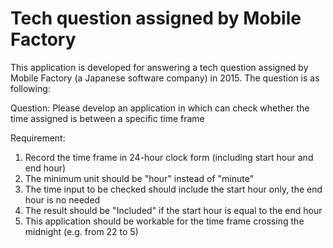 # Tech question assigned by Mobile Factory
This application is developed for answering a tech question assigned by Mobile Factory (a Japanese software company) in 2015. The question is as following:


Question: Please develop an application in which can check whether the time assigned is between a specific time frame

Requirement:
1. Record the time frame in 24-hour clock form (including start hour and end hour)
2. The minimum unit should be "hour" instead of "minute"
3. The time input to be checked should include the start hour only, the end hour is no needed
4. The result should be "Included" if the start hour is equal to the end hour
5. This application should be workable for the time frame crossing the midnight (e.g. from 22 to 5) 

